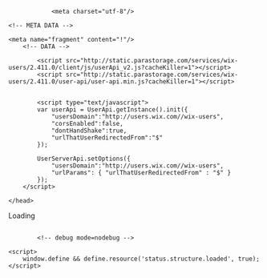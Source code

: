 

<!DOCTYPE html>
<html>
<head>
    <meta http-equiv="X-UA-Compatible" content="IE=Edge"/>
             

    
                <meta charset="utf-8"/>
<title>Tanji's bakery</title>
<meta name="fb_admins_meta_tag" content=""/>
<link rel="shortcut icon" href="http://www.wix.com/favicon.ico" type="image/png"/>
<link rel="apple-touch-icon" href="http://www.wix.com/favicon.ico" type="image/png"/>
<link rel="canonical" href="http://lyndanwankwo.wix.com/tanjis-bakery"/>
    <meta http-equiv="X-Wix-Renderer-Server" content="app11.tam"/>
<meta http-equiv="X-Wix-Meta-Site-Id" content="d42466db-32d1-4d3e-9035-b55598df74c3"/>
<meta http-equiv="X-Wix-Application-Instance-Id" content="be110ae3-b26f-4f00-bb7d-1505405fb9af"/>
<meta http-equiv="X-Wix-Published-Version" content="4"/>
<meta http-equiv="etag" content="804b13a5c22925017c45ada42e947155"/>
<meta property="og:title" content="Tanji's bakery"/>
<meta property="og:type" content="article"/>
<meta property="og:url" content="http://lyndanwankwo.wix.com/tanjis-bakery"/>
<meta property="og:site_name" content="Tanji's bakery"/>
<meta name="SKYPE_TOOLBAR" content="SKYPE_TOOLBAR_PARSER_COMPATIBLE"/>

<meta id="wixMobileViewport" name="viewport" content="minimum-scale=0.25, maximum-scale=1.2"/>


        

    
<script type="text/javascript">(window.NREUM||(NREUM={})).loader_config={xpid:"VgUDU15ACQoGV1NUDg=="};window.NREUM||(NREUM={}),__nr_require=function(t,e,n){function r(n){if(!e[n]){var o=e[n]={exports:{}};t[n][0].call(o.exports,function(e){var o=t[n][1][e];return r(o?o:e)},o,o.exports)}return e[n].exports}if("function"==typeof __nr_require)return __nr_require;for(var o=0;o<n.length;o++)r(n[o]);return r}({1:[function(t,e){function n(t,e,n){n||(n={});for(var r=o[t],a=r&&r.length||0,s=n[i]||(n[i]={}),u=0;a>u;u++)r[u].apply(s,e);return s}function r(t,e){var n=o[t]||(o[t]=[]);n.push(e)}var o={},i="nr@context";e.exports={on:r,emit:n}},{}],2:[function(t){function e(t,e,n,i,s){return u?u-=1:r("err",[s||new UncaughtException(t,e,n)]),"function"==typeof a?a.apply(this,o(arguments)):!1}function UncaughtException(t,e,n){this.message=t||"Uncaught error with no additional information",this.sourceURL=e,this.line=n}function n(t){r("err",[t,(new Date).getTime()])}var r=t("handle"),o=t(6),i=t(5),a=window.onerror,s=!1,u=0;t("loader").features.push("err"),window.onerror=e,NREUM.noticeError=n;try{throw new Error}catch(d){"stack"in d&&(t(1),t(2),"addEventListener"in window&&t(3),window.XMLHttpRequest&&XMLHttpRequest.prototype&&XMLHttpRequest.prototype.addEventListener&&t(4),s=!0)}i.on("fn-start",function(){s&&(u+=1)}),i.on("fn-err",function(t,e,r){s&&(this.thrown=!0,n(r))}),i.on("fn-end",function(){s&&!this.thrown&&u>0&&(u-=1)}),i.on("internal-error",function(t){r("ierr",[t,(new Date).getTime(),!0])})},{1:5,2:4,3:3,4:6,5:1,6:14,handle:"D5DuLP",loader:"G9z0Bl"}],3:[function(t){function e(t){r.inPlace(t,["addEventListener","removeEventListener"],"-",n)}function n(t){return t[1]}var r=t(1),o=(t(3),t(2));if(e(window),"getPrototypeOf"in Object){for(var i=document;i&&!i.hasOwnProperty("addEventListener");)i=Object.getPrototypeOf(i);i&&e(i);for(var a=XMLHttpRequest.prototype;a&&!a.hasOwnProperty("addEventListener");)a=Object.getPrototypeOf(a);a&&e(a)}else XMLHttpRequest.prototype.hasOwnProperty("addEventListener")&&e(XMLHttpRequest.prototype);o.on("addEventListener-start",function(t){if(t[1]){var e=t[1];"function"==typeof e?this.wrapped=e["nr@wrapped"]?t[1]=e["nr@wrapped"]:e["nr@wrapped"]=t[1]=r(e,"fn-"):"function"==typeof e.handleEvent&&r.inPlace(e,["handleEvent"],"fn-")}}),o.on("removeEventListener-start",function(t){var e=this.wrapped;e&&(t[1]=e)})},{1:15,2:1,3:14}],4:[function(t){var e=(t(3),t(1)),n=t(2);e.inPlace(window,["requestAnimationFrame","mozRequestAnimationFrame","webkitRequestAnimationFrame","msRequestAnimationFrame"],"raf-"),n.on("raf-start",function(t){t[0]=e(t[0],"fn-")})},{1:15,2:1,3:14}],5:[function(t){function e(t){var e=t[0];"string"==typeof e&&(e=new Function(e)),t[0]=n(e,"fn-")}var n=(t(3),t(1)),r=t(2);n.inPlace(window,["setTimeout","setInterval","setImmediate"],"setTimer-"),r.on("setTimer-start",e)},{1:15,2:1,3:14}],6:[function(t){function e(){o.inPlace(this,s,"fn-")}function n(t,e){o.inPlace(e,["onreadystatechange"],"fn-")}function r(t,e){return e}var o=t(1),i=t(2),a=window.XMLHttpRequest,s=["onload","onerror","onabort","onloadstart","onloadend","onprogress","ontimeout"];window.XMLHttpRequest=function(t){var n=new a(t);try{i.emit("new-xhr",[],n),o.inPlace(n,["addEventListener","removeEventListener"],"-",function(t,e){return e}),n.addEventListener("readystatechange",e,!1)}catch(r){try{i.emit("internal-error",r)}catch(s){}}return n},window.XMLHttpRequest.prototype=a.prototype,o.inPlace(XMLHttpRequest.prototype,["open","send"],"-xhr-",r),i.on("send-xhr-start",n),i.on("open-xhr-start",n)},{1:15,2:1}],7:[function(t){function e(){function e(t){if("string"==typeof t&&t.length)return t.length;if("object"!=typeof t)return void 0;if("undefined"!=typeof ArrayBuffer&&t instanceof ArrayBuffer&&t.byteLength)return t.byteLength;if("undefined"!=typeof Blob&&t instanceof Blob&&t.size)return t.size;if("undefined"!=typeof FormData&&t instanceof FormData)return void 0;try{return JSON.stringify(t).length}catch(e){return void 0}}function n(t){var n=this.params,r=this.metrics;if(!this.ended){this.ended=!0;for(var i=0;u>i;i++)t.removeEventListener(s[i],this.listener,!1);if(!n.aborted){if(r.duration=(new Date).getTime()-this.startTime,4===t.readyState){n.status=t.status;var a=t.responseType,d="arraybuffer"===a||"blob"===a||"json"===a?t.response:t.responseText,f=e(d);if(f&&(r.rxSize=f),this.sameOrigin){var c=t.getResponseHeader("X-NewRelic-App-Data");c&&(n.cat=c.split(", ").pop())}}else n.status=0;r.cbTime=this.cbTime,o("xhr",[n,r])}}}function r(t,e){var n=i(e),r=t.params;r.host=n.hostname+":"+n.port,r.pathname=n.pathname,t.sameOrigin=n.sameOrigin}t("loader").features.push("xhr");var o=t("handle"),i=t(1),a=t(5),s=["load","error","abort","timeout"],u=s.length,d=t(2);t(3),t(4),a.on("new-xhr",function(){this.totalCbs=0,this.called=0,this.cbTime=0,this.end=n,this.ended=!1,this.xhrGuids={}}),a.on("open-xhr-start",function(t){this.params={method:t[0]},r(this,t[1]),this.metrics={}}),a.on("open-xhr-end",function(t,e){"loader_config"in NREUM&&"xpid"in NREUM.loader_config&&this.sameOrigin&&e.setRequestHeader("X-NewRelic-ID",NREUM.loader_config.xpid)}),a.on("send-xhr-start",function(t,n){var r=this.metrics,o=t[0],i=this;if(r&&o){var d=e(o);d&&(r.txSize=d)}this.startTime=(new Date).getTime(),this.listener=function(t){try{"abort"===t.type&&(i.params.aborted=!0),("load"!==t.type||i.called===i.totalCbs&&(i.onloadCalled||"function"!=typeof n.onload))&&i.end(n)}catch(e){try{a.emit("internal-error",e)}catch(r){}}};for(var f=0;u>f;f++)n.addEventListener(s[f],this.listener,!1)}),a.on("xhr-cb-time",function(t,e,n){this.cbTime+=t,e?this.onloadCalled=!0:this.called+=1,this.called!==this.totalCbs||!this.onloadCalled&&"function"==typeof n.onload||this.end(n)}),a.on("xhr-load-added",function(t,e){var n=""+d(t)+!!e;this.xhrGuids&&!this.xhrGuids[n]&&(this.xhrGuids[n]=!0,this.totalCbs+=1)}),a.on("xhr-load-removed",function(t,e){var n=""+d(t)+!!e;this.xhrGuids&&this.xhrGuids[n]&&(delete this.xhrGuids[n],this.totalCbs-=1)}),a.on("addEventListener-end",function(t,e){e instanceof XMLHttpRequest&&"load"===t[0]&&a.emit("xhr-load-added",[t[1],t[2]],e)}),a.on("removeEventListener-end",function(t,e){e instanceof XMLHttpRequest&&"load"===t[0]&&a.emit("xhr-load-removed",[t[1],t[2]],e)}),a.on("fn-start",function(t,e,n){e instanceof XMLHttpRequest&&("onload"===n&&(this.onload=!0),("load"===(t[0]&&t[0].type)||this.onload)&&(this.xhrCbStart=(new Date).getTime()))}),a.on("fn-end",function(t,e){this.xhrCbStart&&a.emit("xhr-cb-time",[(new Date).getTime()-this.xhrCbStart,this.onload,e],e)})}window.XMLHttpRequest&&XMLHttpRequest.prototype&&XMLHttpRequest.prototype.addEventListener&&!/CriOS/.test(navigator.userAgent)&&e()},{1:8,2:11,3:3,4:6,5:1,handle:"D5DuLP",loader:"G9z0Bl"}],8:[function(t,e){e.exports=function(t){var e=document.createElement("a"),n=window.location,r={};e.href=t,r.port=e.port;var o=e.href.split("://");return!r.port&&o[1]&&(r.port=o[1].split("/")[0].split(":")[1]),r.port&&"0"!==r.port||(r.port="https"===o[0]?"443":"80"),r.hostname=e.hostname||n.hostname,r.pathname=e.pathname,"/"!==r.pathname.charAt(0)&&(r.pathname="/"+r.pathname),r.sameOrigin=!e.hostname||e.hostname===document.domain&&e.port===n.port&&e.protocol===n.protocol,r}},{}],handle:[function(t,e){e.exports=t("D5DuLP")},{}],D5DuLP:[function(t,e){function n(t,e){var n=r[t];return n?n.apply(this,e):(o[t]||(o[t]=[]),void o[t].push(e))}var r={},o={};e.exports=n,n.queues=o,n.handlers=r},{}],11:[function(t,e){function n(t){if(!t||"object"!=typeof t&&"function"!=typeof t)return-1;if(t===window)return 0;if(o.call(t,"__nr"))return t.__nr;try{return Object.defineProperty(t,"__nr",{value:r,writable:!0,enumerable:!1}),r}catch(e){return t.__nr=r,r}finally{r+=1}}var r=1,o=Object.prototype.hasOwnProperty;e.exports=n},{}],loader:[function(t,e){e.exports=t("G9z0Bl")},{}],G9z0Bl:[function(t,e){function n(){var t=p.info=NREUM.info;if(t&&t.agent&&t.licenseKey&&t.applicationID&&u&&u.body){p.proto="https"===c.split(":")[0]||t.sslForHttp?"https://":"http://",a("mark",["onload",i()]);var e=u.createElement("script");e.src=p.proto+t.agent,u.body.appendChild(e)}}function r(){"complete"===u.readyState&&o()}function o(){a("mark",["domContent",i()])}function i(){return(new Date).getTime()}var a=t("handle"),s=window,u=s.document,d="addEventListener",f="attachEvent",c=(""+location).split("?")[0],p=e.exports={offset:i(),origin:c,features:[]};u[d]?(u[d]("DOMContentLoaded",o,!1),s[d]("load",n,!1)):(u[f]("onreadystatechange",r),s[f]("onload",n)),a("mark",["firstbyte",i()])},{handle:"D5DuLP"}],14:[function(t,e){function n(t,e,n){e||(e=0),"undefined"==typeof n&&(n=t?t.length:0);for(var r=-1,o=n-e||0,i=Array(0>o?0:o);++r<o;)i[r]=t[e+r];return i}e.exports=n},{}],15:[function(t,e){function n(t,e,r,s){function nrWrapper(){try{var n,a=u(arguments),d=this,f=r&&r(a,d)||{}}catch(c){i([c,"",[a,d,s],f])}o(e+"start",[a,d,s],f);try{return n=t.apply(d,a)}catch(p){throw o(e+"err",[a,d,p],f),p}finally{o(e+"end",[a,d,n],f)}}return a(t)?t:(e||(e=""),nrWrapper[n.flag]=!0,nrWrapper)}function r(t,e,r,o){r||(r="");var i,s,u,d="-"===r.charAt(0);for(u=0;u<e.length;u++)s=e[u],i=t[s],a(i)||(t[s]=n(i,d?s+r:r,o,s,t))}function o(t,e,n){try{s.emit(t,e,n)}catch(r){i([r,t,e,n])}}function i(t){try{s.emit("internal-error",t)}catch(e){}}function a(t){return!(t&&"function"==typeof t&&t.apply&&!t[n.flag])}var s=t(1),u=t(2);e.exports=n,n.inPlace=r,n.flag="nr@wrapper"},{1:1,2:14}]},{},["G9z0Bl",2,7]);</script>

    <!-- META DATA -->
<script type="text/javascript">
    var rendererModel = {"debugMode":"nodebug","previewMode":false,"serviceMappings":{"2":{"idInMetaSite":2,"idInApp":"be110ae3-b26f-4f00-bb7d-1505405fb9af","applicationType":"HtmlWeb"}},"metaSiteId":"d42466db-32d1-4d3e-9035-b55598df74c3","premiumFeatures":[],"siteId":"be110ae3-b26f-4f00-bb7d-1505405fb9af","userId":"c7f0df6d-98b1-43ca-ac9b-ba6911d5f91e","published":true,"revision":4,"applicationType":"HtmlWeb","documentType":"UGC","siteTitleSEO":"Tanji's bakery","clientSpecMap":{"13":{"type":"sitemembers","applicationId":13,"collectionType":"Open","smcollectionId":"4c9bb3e0-0cff-45b1-8880-fb4f8a70c1ac","smtoken":"b5a8c35fe7ee6206bf432729789efc14fa0f5bfdd4b1e4f336f7d619d993565d2f176693d3792df88a563008f9a8756d32cf5d3fc254edfed5d299ead293bee39c280655ffa49a920bfed3cf2e962ae22a50c1cd14071cc0d01f5bcc59fdee0e"},"1":{"type":"wixapps","applicationId":1,"appDefinitionId":"e4c4a4fb-673d-493a-9ef1-661fa3823ad7","datastoreId":"138966e1-00a6-f97f-08c4-e5dc902158a2","packageName":"menu","state":"Initialized","widgets":{"1660c5f3-b183-4e6c-a873-5d6bbd918224":{"widgetId":"1660c5f3-b183-4e6c-a873-5d6bbd918224","defaultHeight":100,"defaultWidth":400}}},"2":{"type":"appbuilder","applicationId":2,"appDefinitionId":"3d590cbc-4907-4cc4-b0b1-ddf2c5edf297","instanceId":"138966e1-0443-39fd-34dd-4825e99e2472","state":"Initialized"},"14":{"type":"wixapps","applicationId":14,"appDefinitionId":"61f33d50-3002-4882-ae86-d319c1a249ab","datastoreId":"138966e1-053e-42ed-983c-59bc2fb42027","packageName":"blog","state":"Initialized","widgets":{"56ab6fa4-95ac-4391-9337-6702b8a77011":{"widgetId":"56ab6fa4-95ac-4391-9337-6702b8a77011","defaultHeight":400,"defaultWidth":210},"31c0cede-09db-4ec7-b760-d375d62101e6":{"widgetId":"31c0cede-09db-4ec7-b760-d375d62101e6","defaultHeight":600,"defaultWidth":680},"1b8c501f-ccc2-47e7-952a-47e264752614":{"widgetId":"1b8c501f-ccc2-47e7-952a-47e264752614","defaultHeight":280,"defaultWidth":916},"33a9f5e0-b083-4ccc-b55d-3ca5d241a6eb":{"widgetId":"33a9f5e0-b083-4ccc-b55d-3ca5d241a6eb","defaultHeight":220,"defaultWidth":210},"c7f57b50-8940-4ff1-83c6-6756d6f0a1f4":{"widgetId":"c7f57b50-8940-4ff1-83c6-6756d6f0a1f4","defaultHeight":220,"defaultWidth":210},"f72fe377-8abc-40f2-8656-89cfe00f3a22":{"widgetId":"f72fe377-8abc-40f2-8656-89cfe00f3a22","defaultHeight":300,"defaultWidth":210},"c340212a-6e2e-45cd-9dc4-58d01a5b63a7":{"widgetId":"c340212a-6e2e-45cd-9dc4-58d01a5b63a7","defaultHeight":300,"defaultWidth":210},"ea63bc0f-c09f-470c-ac9e-2a408b499f22":{"widgetId":"ea63bc0f-c09f-470c-ac9e-2a408b499f22","defaultHeight":800,"defaultWidth":800},"4de5abc5-6da2-4f97-acc3-94bb74285072":{"widgetId":"4de5abc5-6da2-4f97-acc3-94bb74285072","defaultHeight":800,"defaultWidth":800},"e000b4bf-9ff1-4e66-a0d3-d4b365ba3af5":{"widgetId":"e000b4bf-9ff1-4e66-a0d3-d4b365ba3af5","defaultHeight":400,"defaultWidth":210},"43c2a0a8-f224-4a29-bd19-508114831a3a":{"widgetId":"43c2a0a8-f224-4a29-bd19-508114831a3a","defaultHeight":40,"defaultWidth":210}}}},"runningExperiments":{"mobileactionsmenu":"new","animationnewbehaviors":"new","featuredandrecentposts":"new","feedmefixes":"new","redirectfeature301":"new","wixappsgalleries":"new","matrixgallerytransparentskin":"new","sendbionpagejsontrialfail":"new","useClientNewDeployViewer":"true","mobilehiddenelementsrefactor":"new","ecomgalleries":"new","newseparatetextboxskin":"new","appreporefactor":"new","redirectfeature301data":"new","editorloadperpage":"new","sitepagesvalidation":"new","nougcanalytics":"new","headertagsvalidation":"new","editormetadatarelocation":"new","backgroundperpagefpp":"new","removeeditboxpadding":"new","addmediagallerybi":"new","sitememberadditionaltranslations":"new","ecomfeedbackmrg":"new","workaroundsaveddeadcompskin":"new","appbuildertemplatereadfix":"new","consistentaspectratio":"new","superrichtexteditor":"new","landingpagesupport":"new","textoncenterskin":"new","pagegroupfix":"new","subscribeformskinupdates":"new"},"languageCode":"en","scriptsCacheKiller":1,"siteMetaData":{"preloader":{"enabled":false},"hasMobileStructure":false,"quickActions":{"socialLinks":[],"colorScheme":"dark","configuration":{"quickActionsMenuEnabled":false,"navigationMenuEnabled":true,"phoneEnabled":false,"emailEnabled":false,"addressEnabled":false,"socialLinksEnabled":false}},"contactInfo":{"companyName":"","phone":"","fax":"","email":"","address":""}},"geo":"USA"};
    var publicModel = {"externalBaseUrl":"http://lyndanwankwo.wix.com/tanjis-bakery","domain":"wix.com","premiumFeatures":[],"language":"en","favicon":"","suppressTrackingCookies":false,"pageList":{"masterPage":["http://static.parastorage.com/sites/c7f0df_f560035bb0177743f2f25fc4968a2492_3.json.z?v=2","http://static.wixstatic.com/sites/c7f0df_f560035bb0177743f2f25fc4968a2492_3.json.z?v=2","http://archive.wix.com/sites/c7f0df_f560035bb0177743f2f25fc4968a2492_3.json.z?v=2","http://fallback.wix.com/wix-html-editor-pages-webapp/page/c7f0df_f560035bb0177743f2f25fc4968a2492_3.json"],"pages":[{"pageId":"c1uuh","title":"CONTACT","urls":["http://static.parastorage.com/sites/c7f0df_ff7337157ecaba17b00b1d941e3d2937_2.json.z?v=2","http://static.wixstatic.com/sites/c7f0df_ff7337157ecaba17b00b1d941e3d2937_2.json.z?v=2","http://archive.wix.com/sites/c7f0df_ff7337157ecaba17b00b1d941e3d2937_2.json.z?v=2","http://fallback.wix.com/wix-html-editor-pages-webapp/page/c7f0df_ff7337157ecaba17b00b1d941e3d2937_2.json"]},{"pageId":"cjg9","title":"ABOUT","urls":["http://static.parastorage.com/sites/c7f0df_4fbe593a5d5fa0f5f5a1d5a5de30ffc1_2.json.z?v=2","http://static.wixstatic.com/sites/c7f0df_4fbe593a5d5fa0f5f5a1d5a5de30ffc1_2.json.z?v=2","http://archive.wix.com/sites/c7f0df_4fbe593a5d5fa0f5f5a1d5a5de30ffc1_2.json.z?v=2","http://fallback.wix.com/wix-html-editor-pages-webapp/page/c7f0df_4fbe593a5d5fa0f5f5a1d5a5de30ffc1_2.json"]},{"pageId":"mainPage","title":"HOME","urls":["http://static.parastorage.com/sites/c7f0df_a87e7b88c945e6d9a358e0108c9c7637_3.json.z?v=2","http://static.wixstatic.com/sites/c7f0df_a87e7b88c945e6d9a358e0108c9c7637_3.json.z?v=2","http://archive.wix.com/sites/c7f0df_a87e7b88c945e6d9a358e0108c9c7637_3.json.z?v=2","http://fallback.wix.com/wix-html-editor-pages-webapp/page/c7f0df_a87e7b88c945e6d9a358e0108c9c7637_3.json"]},{"pageId":"cfvg","title":"PRESS","urls":["http://static.parastorage.com/sites/c7f0df_1954e74a9705287cd3c89050b10985f9_1.json.z?v=2","http://static.wixstatic.com/sites/c7f0df_1954e74a9705287cd3c89050b10985f9_1.json.z?v=2","http://archive.wix.com/sites/c7f0df_1954e74a9705287cd3c89050b10985f9_1.json.z?v=2","http://fallback.wix.com/wix-html-editor-pages-webapp/page/c7f0df_1954e74a9705287cd3c89050b10985f9_1.json"]},{"pageId":"ch8j","title":"MENU","urls":["http://static.parastorage.com/sites/c7f0df_9ed4e428c49fad0a11ac48a01cbe300d_2.json.z?v=2","http://static.wixstatic.com/sites/c7f0df_9ed4e428c49fad0a11ac48a01cbe300d_2.json.z?v=2","http://archive.wix.com/sites/c7f0df_9ed4e428c49fad0a11ac48a01cbe300d_2.json.z?v=2","http://fallback.wix.com/wix-html-editor-pages-webapp/page/c7f0df_9ed4e428c49fad0a11ac48a01cbe300d_2.json"]}],"mainPageId":"mainPage"},"siteRevision":4,"timeSincePublish":18663,"adaptiveMobileOn":true};
    var serviceTopology = {"serverName":"app11.tam","cacheKillerVersion":"1","staticServerUrl":"http://static.parastorage.com/","usersScriptsRoot":"http://static.parastorage.com/services/wix-users/2.411.0","biServerUrl":"http://frog.wix.com/","userServerUrl":"http://users.wix.com/","billingServerUrl":"http://premium.wix.com/","mediaRootUrl":"http://static.wixstatic.com/","logServerUrl":"http://frog.wix.com/plebs","monitoringServerUrl":"http://TODO/","usersClientApiUrl":"https://users.wix.com/wix-users","publicStaticBaseUri":"http://static.parastorage.com/services/wix-public/1.111.0","basePublicUrl":"http://www.wix.com/","postLoginUrl":"http://www.wix.com/my-account","postSignUpUrl":"http://www.wix.com/new/account","baseDomain":"wix.com","staticMediaUrl":"http://static.wixstatic.com/media","staticAudioUrl":"http://storage.googleapis.com/static.wixstatic.com/mp3","emailServer":"http://assets.wix.com/common-services/notification/invoke","blobUrl":"http://static.parastorage.com/wix_blob","htmlEditorUrl":"http://editor.wix.com/html","siteMembersUrl":"https://users.wix.com/wix-sm","scriptsLocationMap":{"bootstrap":"http://static.parastorage.com/services/bootstrap/2.1005.4","it":"http://static.parastorage.com/services/experiments/it/1.37.0","santa-versions":"http://static.parastorage.com/services/santa-versions/1.9.0","automation":"http://static.parastorage.com/services/automation/1.23.0","ecommerce":"http://static.parastorage.com/services/ecommerce/1.174.0","wixapps":"http://static.parastorage.com/services/wixapps/2.400.5","web":"http://static.parastorage.com/services/web/2.1005.4","ut":"http://static.parastorage.com/services/experiments/ut/1.2.0","tpa":"http://static.parastorage.com/services/tpa/2.859.0","ck-editor":"http://static.parastorage.com/services/ck-editor/1.85.0","sitemembers":"http://static.parastorage.com/services/sm-js-sdk/1.31.0","hotfixes":"http://static.parastorage.com/services/experiments/hotfixes/1.12.0","langs":"http://static.parastorage.com/services/langs/2.436.0","verifypremium":"http://static.parastorage.com/services/experiments/verifypremium/1.8.0","core":"http://static.parastorage.com/services/core/2.1005.4","skins":"http://static.parastorage.com/services/skins/2.1005.4","editormenu":"http://static.parastorage.com/services/experiments/editormenu/1.167.0"},"developerMode":false,"userFilesUrl":"http://static.parastorage.com/","staticHTMLComponentUrl":"http://lyndanwankwo.wix.com.usrfiles.com/","secured":false,"ecommerceCheckoutUrl":"https://www.safer-checkout.com/","premiumServerUrl":"https://premium.wix.com/","appRepoUrl":"http://assets.wix.com/wix-lists-ds-webapp","digitalGoodsServerUrl":"http://dgs.wixapps.net/","publicStaticsUrl":"http://static.parastorage.com/services/wix-public/1.111.0","staticDocsUrl":"http://media.wix.com/ugd"};
    var siteHeader = {"id":"be110ae3-b26f-4f00-bb7d-1505405fb9af", "userId":"c7f0df6d-98b1-43ca-ac9b-ba6911d5f91e"};
    var siteId = siteHeader.id;

    var configUrls = serviceTopology;

    var debugMode = "nodebug";
    var viewMode = (rendererModel.previewMode) ? 'preview' : 'site';

    var googleAnalytics = ""
    ;

</script>


    <meta name="fragment" content="!"/>
        <!-- DATA -->
<script type="text/javascript">
    var adData = {"topLabel":"<span class=\"smallMusa\">(Wix-Logo) </span>Create a <span class=\"smallLogo\">Wix</span> site!","topContent":"100s of templates<br />No coding needed<br /><span class=\"emphasis spacer\">Start now >></span>","footerLabel":"<div class=\"adFootBox\"><div class=\"siteBanner\" ><div class=\"siteBanner\"><div class=\"wrapper\"><div class=\"bigMusa\">(Wix Logo)</div><div class=\"txt shd\" style=\"color:#fff\">This site was created using </div> <div class=\"txt shd\"><a  href=\"http://www.wix.com?utm_campaign=vir_wixad_live\" style=\"color:#fff\"> WIX.com. </a></div> <div class=\"txt shd\" style=\"color:#fff\"> Create your own for FREE <span class=\"emphasis\"> >></span></div></div></div></div></div>","adUrl":"http://www.wix.com/lpviral/en900viral?utm_campaign=vir_wixad_live"};
    var mobileAdData = {"footerLabel":"7c3dbd_67131d7bd570478689be752141d4e28a.jpg","adUrl":"http://www.wix.com/"};
    var usersDomain = "https://users.wix.com//wix-users";
        </script>



            <script src="http://static.parastorage.com/services/wix-users/2.411.0/client/js/userApi_v2.js?cacheKiller=1"></script>
            <script src="http://static.parastorage.com/services/wix-users/2.411.0/user-api/user-api.min.js?cacheKiller=1"></script>
    
    
            <script type="text/javascript">
            var userApi = UserApi.getInstance().init({
                "usersDomain":"http://users.wix.com//wix-users",
                "corsEnabled":false,
                "dontHandShake":true,
                "urlThatUserRedirectedFrom":"$"
            });

            UserServerApi.setOptions({
                "usersDomain":"http://users.wix.com//wix-users",
                "urlParams": { "urlThatUserRedirectedFrom" : "$" }
            });
        </script>
    
    </head>
<body>
              <link rel="stylesheet" type="text/css" href="http://static.parastorage.com/services/web/2.1005.4/css/wysiwyg/preloader.css">

<div id="viewer_preloader">
    <p>Loading</p>
    <h2></h2>
    <div id="preloader"></div>
</div>

<script type="text/javascript" src="http://static.parastorage.com/services/core/2.1005.4/javascript/core/utils/mobile_utils.js"></script>
<script type="text/javascript" src="http://static.parastorage.com/services/web/2.1005.4/javascript/wysiwyg/viewer/preloader.js"></script>
              
            <!-- debug mode=nodebug -->
<!-- anc2 -->
<script type="text/javascript">
var anchors = {};


</script>

<script src="http://static.parastorage.com/services/bootstrap/2.1005.4/javascript/bootstrap.min.js"></script>
<script src="http://static.parastorage.com/services/web/2.1005.4/deployviewer.min.js"></script>
    

    
        


    

    <script>
        window.define && define.resource('status.structure.loaded', true);
    </script>



<script type="text/javascript">window.NREUM||(NREUM={});NREUM.info={"applicationID":"1963269,2256455","applicationTime":11,"beacon":"beacon-6.newrelic.com","queueTime":0,"licenseKey":"c99d7f1ab0","transactionName":"ZFAHNkNYXUBQVEUKXF0aKDRyFmRWU39FDl9hUAsGVEtWQR9FVA1XVkc=","agent":"js-agent.newrelic.com\/nr-411.min.js","errorBeacon":"bam.nr-data.net"}</script>
</body>
</html>
